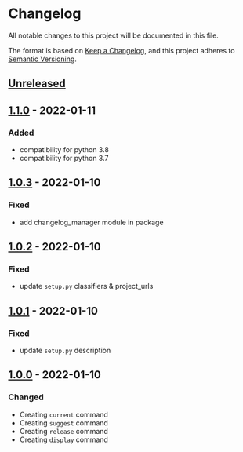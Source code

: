 # Changelog
All notable changes to this project will be documented in this file.

The format is based on [Keep a Changelog](https://keepachangelog.com/en/1.1.0/),
and this project adheres to [Semantic Versioning](https://semver.org/spec/v2.0.0.html).

## [Unreleased]

## [1.1.0] - 2022-01-11
### Added
- compatibility for python 3.8
- compatibility for python 3.7
## [1.0.3] - 2022-01-10
### Fixed
- add changelog_manager module in package
## [1.0.2] - 2022-01-10
### Fixed
- update `setup.py` classifiers & project_urls

## [1.0.1] - 2022-01-10
### Fixed
- update `setup.py` description
## [1.0.0] - 2022-01-10
### Changed
- Creating `current` command
- Creating `suggest` command
- Creating `release` command
- Creating `display` command

[Unreleased]: https://github.com/axelfauvel/changelog-manager/compare/1.1.0...HEAD
[1.1.0]: https://github.com/axelfauvel/changelog-manager/compare/1.0.3...1.1.0
[1.0.3]: https://github.com/axelfauvel/changelog-manager/compare/1.0.2...1.0.3
[1.0.2]: https://github.com/axelfauvel/changelog-manager/compare/1.0.1...1.0.2
[1.0.1]: https://github.com/axelfauvel/changelog-manager/compare/1.0.0...1.0.1
[1.0.0]: https://github.com/axelfauvel/changelog-manager/releases/tag/1.0.0
